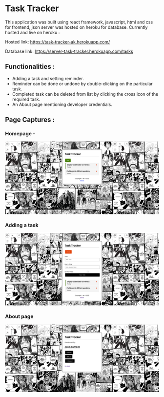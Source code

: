 # Task Tracker

This application was built using react framework, javascript, html and css for frontend, json server was hosted on heroku for database.
Currently hosted and live on heroku :
 
Hosted link:  https://task-tracker-ak.herokuapp.com/

Database link: https://server-task-tracker.herokuapp.com/tasks

## Functionalities :
* Adding a task and setting reminder. 
* Reminder can be done or undone by double-clicking on the particular task.
* Completed task can be deleted from list by clicking the cross icon of the required task.
* An About page mentioning developer credentials.

## Page Captures :
### Homepage - 
![Homepage](https://github.com/akashkarthikm/Task-Tracker/blob/master/captures/homepage.png)

### Adding a task
![add-task](https://github.com/akashkarthikm/Task-Tracker/blob/master/captures/add-task.png)

### About page
![about](https://github.com/akashkarthikm/Task-Tracker/blob/master/captures/about.png)
